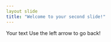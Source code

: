 ```yaml
---
layout slide
title: "Welcome to your second slide!"
---
```

Your text
Use the left arrow to go back!
